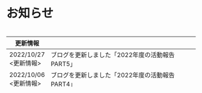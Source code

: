 ## <div class="heading text-center"><h2>お知らせ</h2></div>

<div class="simple-table" style="height: 150px; overflow-y:scroll;">

| 更新情報                 |                |
| -------------------- | -------------- |
| 2022/10/27<br><更新情報> | ブログを更新しました「2022年度の活動報告PART5」|
| 2022/10/06<br><更新情報> | ブログを更新しました「2022年度の活動報告PART4」|
| 2022/07/03<br><更新情報> | ブログを更新しました「2022年度の活動報告PART3」|
| 2022/06/16<br><更新情報> | ブログを更新しました「2022年度の活動報告PART2」|
| 2022/06/03<br><更新情報> | 活動情報とCOREのロケットの更新をしました |
| 2022/05/20<br><更新情報> | ブログを更新しました「2022年度の活動報告PART1」|
| 2022/04/11<br><更新情報> | ブログを更新しました「2021年度の活動報告PART2」|
| 2022/04/07<br><更新情報> | ブログを更新しました「2021年度の活動報告PART1」|
| 2021/06/16<br><更新情報> | 協賛・協力の更新をしました |
| 2021/05/26<br><更新情報> | ブログを更新しました「COREってどんなところ？代表に聞いてみた」|
| 2021/05/03<br><更新情報> | ブログを更新しました「～第2弾～CORE2021年度新歓情報」|
| 2021/04/08<br><更新情報> | ブログを更新しました「CORE2021年度新歓情報」 |
| 2021/03/03<br><更新情報> | ブログを更新しました「COREを知る方法　３選！」               |
| 2021/02/05<br><更新情報> | ブログを更新しました「CORE×TELSTARコラボ企画について」               |
| 2020/05/19<br><更新情報> | サイトをリニューアルしました |

</div>
